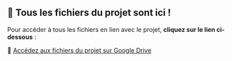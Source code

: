 ## 📂 Tous les fichiers du projet sont ici !

Pour accéder à tous les fichiers en lien avec le projet, **cliquez sur le lien ci-dessous** :

🔗 [Accédez aux fichiers du projet sur Google Drive](https://drive.google.com/drive/u/1/folders/1muVPJGsh2ZZMI-4L2LSbjpygxWWxtDGt) 
